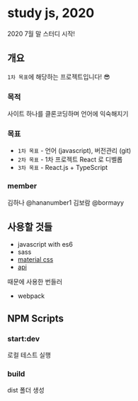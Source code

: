 # study js, 2020

2020 7월 말 스터디 시작!

## 개요

`1차 목표`에 해당하는 프로젝트입니다! 😎

### 목적

사이트 하나를 클론코딩하며 언어에 익숙해지기

### 목표

- `1차 목표` - 언어 (javascript), 버전관리 (git)
- `2차 목표` - 1차 프로젝트 React 로 디벨롭
- `3차 목표` - React.js + TypeScript

### member

김하나 @hananumber1
김보람 @bormayy

## 사용할 것들

- javascript with es6
- sass
- [material css](https://materializecss.com/)
- [api](https://ui.class101.dev/components/grid-list)

때문에 사용한 번들러

- webpack

## NPM Scripts

### start:dev

로컬 테스트 실행

### build

dist 폴더 생성
